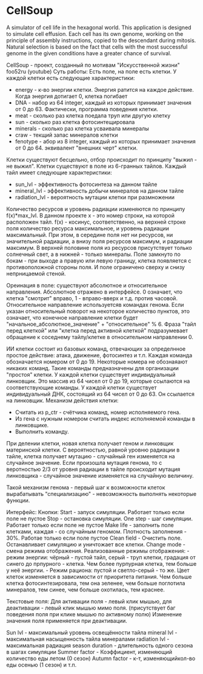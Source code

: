# CellSoup
A simulator of cell life in the hexagonal world. This application is designed to simulate cell effusion. Each cell has its own genome, working on the principle of assembly instructions, copied to the descendant during mitosis. Natural selection is based on the fact that cells with the most successful genome in the given conditions have a greater chance of survival.

CellSoup - проект, созданный по мотивам "Искусственной жизни" foo52ru (youtube)
Суть работы:
Есть поле, на поле есть клетки. У каждой клетки есть следующие характеристики:
- energy - к-во энергии клетки. Энергия ратится на каждое действие. Когда энергия дотигает 0, клетка погибает
- DNA - набор из 64 integer, каждый из которых принимает значения от 0 до 63. Фактически, программа поведения клетки.
- meat - сколько раз клетка поедала труп или другую клетку
- sun - сколько раз клетка фотосинтещировала
- minerals - сколько раз клетка усваивала минералы
- craw - текщий запас минералов клетки
- fenotype - абор из 8 integer, каждый из которых принимает значения от 0 до 64. эквивалент "внешних черт" клетки.

Клетки существуют бесцельно, отбор происходит по принципу "выжил - не выжил". Клетки существуют в поле из 6-гранных тайлов. 
Каждый тайл имеет следующие характеристики:
- sun_lvl - эффективность фотосинтеза на данном тайле
- mineral_lvl - эффективность добычи минералов на данном тайле
- radiation_lvl - вероятность мутации клетки при размножении

Количество ресурсов и уровень радиации изменяются по принципу f(x)*max_lvl. В данном проекте х - это номер строки, на которой расположен тайл. f(x) - косинус, соответственно, на верхней строке поля количество ресурса максимальное, и уровень радиации максимальный. При этом, в середине поля нет ни ресурсов, ни значительной радиации, а внизу поля ресурсов максимум, и радиации максимум.
В верхней половине поля из ресурсов присутствует только солнечный свет, а в нижней - только минералы. 
Поле замкнуто по бокам - при выходе а правую или левую границу, клетка появляется с противоположной стороны поля. И поле ограничено сверху и снизу непрницаемой стеной. 

Ореинация в поле: существуют абсолютное и относительное направления. Абсолютное отражено в интерфейсе. 0 означает, что клетка "смотрит" вправо, 1 - вправо-вверх и т.д. против часовой. 
Относительное направление используетсяв командах генома. Если указан относительный поворот на некоторое количество пунктов, это означает, что конечное направление клетки будет "начальное_абсолютное_значение" + "относительное" % 6. 
Фраза "тайл перед клеткой" или "клетка перед активной клеткой" подразумевает обращение к соседнему тайлу/клетке в относительном направлении 0.

ИИ клетки состоит из базовых команд, отвечающих за определнное простое действие: атака, движение, фотосинтез и т.п.
Каждая команда обозначается номером от 0 до 19. Некоторые номера не обознаяают никаких команд. Такие команды предназначены для организации "простоя" клетки.
У каждой клетки существует индивидуальный линковщик. Это массив из 64 чисел от 0 до 19, которые ссылаются на соответствующие команды.
У каждой клетки существует индивидуальный ДНК, состоящий из 64 чисел от 0 до 63. Он ссылается на линковщик.
Механизм действия клетки:
- Считать из p_ctr - счётчика команд, номер исполняемого гена.
- Из гена с нужным номером считать индекс исполняемой команды в линковщике.
- Выполнить команду.

При делении клетки, новая клетка получает геном и линковщик материнской клетки. С вероятностью, равной уровню радиации в тайле, клетка получает мутацию - случайный ген изменяется на случайное значение. 
Если произошла мутация генома, то с веротностью 2/3 от уровня радиации в тайле происходит мутация линковщика - случайное значение изменяется на случайную величину.

Такой механизм генома - первый шаг к возможности клеток вырабатывать "специализацию" - невозможность выполнять некоторые функции.

Интерфейс:
Кнопки:
Start - запуск симуляции. Работает только если поле не пустое
Stop - остановка симуляции. 
One step - шаг симуляции. Работает только если поле не пустое
Make life - заполнить поле клетками, каждая - со случайным геномом. Плотность заполнения - 30%. Работае только если поле пустое
Clean field - Очистить поле. Останавливает симуляцию и уничтожает все клетки.
Change mode - смена режима отображения. Реализованные режимы отображения:
	- режим энергии: чёрный - пустой тайл, серый - труп клетки, градация от синего до прпурного - клетка. Чем более пурпурная клетка, тем больше у неё энергии.
	- Режим рациона: пустой и светло-серый - то же. Цвет клеток изменяется в зависимости от приоритета питания. Чем больше клетка фотосинтезировала, тем она зеленее, чем больше поглотила минералов, тем синее, чем больше охотилась, тем краснее.

Текстовые поля:
Для активации поля - левый клик мышью, для деактивации - левый клик мышью мимо поля. (присутствует баг поведения поля при клике мышью по активному полю)
Изменение значения поля применяется при деактивации. 

Sun lvl - максимальный уровень освещённости тайла
mineral lvl - максимальная насыщенность тайла минералами
radiation lvl - максимальная радиация
season duration - длительность одного сезона в шагах симуляции
Summer factor - Коэффициент, изменяющий количество еды летом (0 сезон)
Autumn factor - к-т, изменяющийкол-во еды осенью (1 сезон)
 и т.п.

